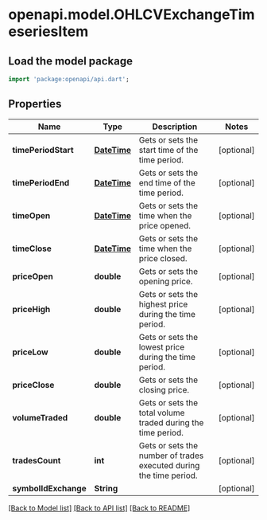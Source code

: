 # openapi.model.OHLCVExchangeTimeseriesItem

## Load the model package
```dart
import 'package:openapi/api.dart';
```

## Properties
Name | Type | Description | Notes
------------ | ------------- | ------------- | -------------
**timePeriodStart** | [**DateTime**](DateTime.md) | Gets or sets the start time of the time period. | [optional] 
**timePeriodEnd** | [**DateTime**](DateTime.md) | Gets or sets the end time of the time period. | [optional] 
**timeOpen** | [**DateTime**](DateTime.md) | Gets or sets the time when the price opened. | [optional] 
**timeClose** | [**DateTime**](DateTime.md) | Gets or sets the time when the price closed. | [optional] 
**priceOpen** | **double** | Gets or sets the opening price. | [optional] 
**priceHigh** | **double** | Gets or sets the highest price during the time period. | [optional] 
**priceLow** | **double** | Gets or sets the lowest price during the time period. | [optional] 
**priceClose** | **double** | Gets or sets the closing price. | [optional] 
**volumeTraded** | **double** | Gets or sets the total volume traded during the time period. | [optional] 
**tradesCount** | **int** | Gets or sets the number of trades executed during the time period. | [optional] 
**symbolIdExchange** | **String** |  | [optional] 

[[Back to Model list]](../README.md#documentation-for-models) [[Back to API list]](../README.md#documentation-for-api-endpoints) [[Back to README]](../README.md)


